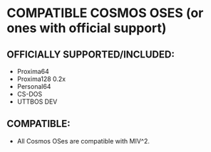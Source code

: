 # COMPATIBLE COSMOS OSES (or ones with official support)
## OFFICIALLY SUPPORTED/INCLUDED:
- Proxima64
- Proxima128 0.2x
- Personal64
- CS-DOS
- UTTBOS DEV
## COMPATIBLE:
- All Cosmos OSes are compatible with MIV^2.
